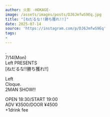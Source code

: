 ```yaml
---
author: 火影 -HOKAGE-
image: /assets/images/posts/DJ6JmfwS9Eq.jpg
title: "[ねだるな!!勝ち獲れ!!]"
date: 2025-07-14
source: 'https://instagram.com/p/DJ6JmfwS9Eq'
tags:
- 
---
```

.<br>
7/14(Mon)<br>
Left PRESENTS<br>
[ねだるな!!勝ち獲れ!!]

Left<br>
Cloque.<br>
2MAN SHOW!!

OPEN 18:30/START 19:00<br>
ADV ¥3500/DOOR ¥4500<br>
+1drink fee